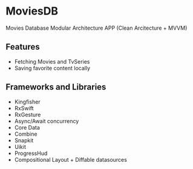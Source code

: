# MoviesDB
Movies Database Modular Architecture APP (Clean Arcitecture + MVVM)

## Features
- Fetching Movies and TvSeries
- Saving favorite content locally

## Frameworks and Libraries 
- Kingfisher
- RxSwift
- RxGesture
- Async/Await concurrency
- Core Data
- Combine
- Snapkit
- Uikit
- ProgressHud
- Compositional Layout + Diffable datasources
